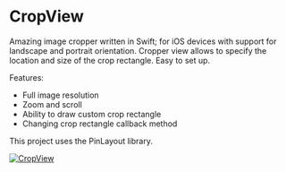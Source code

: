 # CropView
Amazing image cropper written in Swift; for iOS devices with support for landscape and portrait orientation.
Cropper view allows to specify the location and size of the crop rectangle. Easy to set up.

Features:
- Full image resolution
- Zoom and scroll
- Ability to draw custom crop rectangle
- Changing crop rectangle callback method


This project uses the PinLayout library.

[![CropView](http://img.youtube.com/vi/vJwWPFUMfUA/0.jpg)](http://www.youtube.com/watch?v=vJwWPFUMfUA "CropView")
